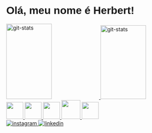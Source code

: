 <h1 style="font-family:Arial,sans-serif;">Olá, meu nome é Herbert!</h1>

<div>
  <a href="https://github.com/HerbertDuarte?tab=repositories">
  <img width="49%" height="200px" src="https://github-readme-stats.vercel.app/api?username=HerbertDuarte&show_icons=true&theme=transparent&locale=pt-br" alt="git-stats" />
  <img width="49%" height="196px" src="https://github-readme-stats.vercel.app/api/top-langs/?username=HerbertDuarte&theme=transparent&layout=compact&locale=pt-br" alt="git-stats" />
</div>
<div>
  <img height="45px" src="https://cdn.jsdelivr.net/gh/devicons/devicon/icons/html5/html5-original.svg" />
  <img height="45px" src="https://cdn.jsdelivr.net/gh/devicons/devicon/icons/css3/css3-original.svg" />
  <img height="45px" src="https://cdn.jsdelivr.net/gh/devicons/devicon/icons/javascript/javascript-original.svg" />
  <img height="50px" src="https://cdn.jsdelivr.net/gh/devicons/devicon/icons/python/python-original.svg" />
  <img height="45px" src="https://cdn.jsdelivr.net/gh/devicons/devicon/icons/c/c-original.svg" />    
</div>
<div>
  <a href="https://www.instagram.com/herbert.14_/?next=%2F">
  <img src="https://img.shields.io/badge/Instagram-E4405F?style=for-the-badge&logo=instagram&logoColor=white" alt="instagram" />
</a>
<a href="https://www.linkedin.com/in/herbert-duarte-8534b71a2/">
  <img src="https://img.shields.io/badge/LinkedIn-0077B5?style=for-the-badge&logo=linkedin&logoColor=white" alt="linkedin" />
</a>
</div>

